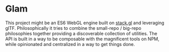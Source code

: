 # Glam

This project might be an ES6 WebGL engine built on [stack.gl](https://stack.gl/) and leveraging glTF. Philosophically it tries to combine the small-repo / big-repo philosophies together providing a discoverable collection of utilities. The API is built in a way to be composable with the magnificent tools on NPM, while opinionated and centralized in a way to get things done.